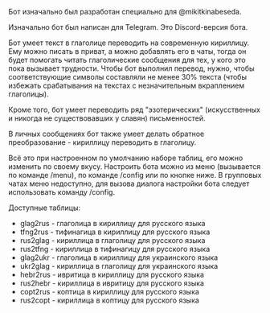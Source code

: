 Бот изначально был разработан специально для @mikitkinabeseda.

Изначально бот был написан для Telegram. Это Discord-версия бота.

Бот умеет текст в глаголице переводить на современную кириллицу. Ему можно писать в приват, а можно добавлять его в чаты, тогда он будет помогать читать глаголические сообщения для тех, у кого это пока вызывает трудности. Чтобы бот выполнил перевод, нужно, чтобы соответствующие символы составляли не менее 30% текста (чтобы избежать срабатывания на текстах с незначительным вкраплением глаголицы).

Кроме того, бот умеет переводить ряд "эзотерических" (искусственных и никогда не существовавших у славян) письменностей.

В личных сообщениях бот также умеет делать обратное преобразование - кириллицу переводить в глаголицу.

Всё это при настроенном по умолчанию наборе таблиц, его можно изменить по своему вкусу. Настроить бота можно из меню (вызывается по команде /menu), по команде /config или по кнопке ниже. В групповых чатах меню недоступно, для вызова диалога настройки бота следует использовать команду /config.

Доступные таблицы:

- glag2rus - глаголица в кириллицу для русского языка
- tfng2rus - тифинагица в кириллицу для русского языка
- rus2glag - кириллица в глаголицу для русского языка
- rus2tfng - кириллица в тифинагицу для русского языка
- glag2ukr - глаголица в кириллицу для украинского языка
- ukr2glag - кириллица в глаголицу для украинского языка
- hebr2rus - ивритица в кириллицу для русского языка
- rus2hebr - кириллица в ивритицу для русского языка
- copt2rus - коптица в кириллицу для русского языка
- rus2copt - кириллица в коптицу для русского языка

